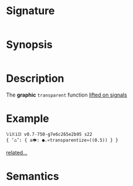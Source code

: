 # Signature
```vikid-signature
```

# Synopsis
```vikid-synopsis
```

# Description
The __graphic__ `transparent` function [lifted on signals](/refman/concepts/pure_functions)

# Example
```vikid-script
𝕍i𝕂i𝔻 v0.7-750-g7e6c265e2b95 s22
{ ‘⌂’: { a👁: ●.«transparentize»((0.5)) } }
```


[related...](https://en.wikipedia.org/wiki/Transparency_(graphic))

# Semantics
